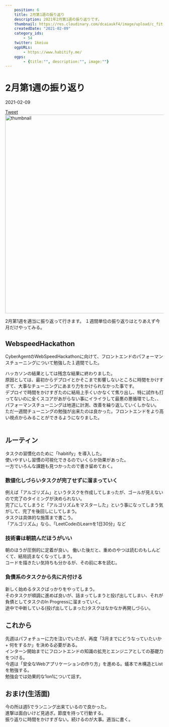 ```yaml
---
    position: 6
    title: 2月第1週の振り返り
    description: 2021年2月第1週の振り返りです。
    thumbnail: https://res.cloudinary.com/dcaiaukf4/image/upload/c_fit,co_rgb:333,l_text:Sawarabi%20Gothic_53_bold_start:2%25E6%259C%2588%25E7%25AC%25AC1%25E9%2580%25B1%25E3%2581%25AE%25E6%258C%25AF%25E3%2582%258A%25E8%25BF%2594%25E3%2582%258A,w_1000/v1621601547/ogp_b3ezfg.jpg
    createdDate: "2021-02-09"
    category_ids: 
        - 54
    twitter: 1keiuu
    ogpURLs: 
        - https://www.habitify.me/
    ogps: 
        - {title:"", description:"", image:""}
---
```

<!-- ogpURLsとindexを合わせる
<ogp-card :ogpindex="0" :ogps="ogps"></ogp-card> -->

# 2月第1週の振り返り

<div class="info">
    <div class="info__inner">
        <categorychips :chips="categories"></categorychips>
        <div class="created-date">
            <Icon iconName="calendar"></Icon>
            <p>2021-02-09</p>
        </div>
    </div>
    <div class="reading-time --sp">
        <Icon  iconName="clock"></Icon>
        <p id="readingTimeSp"></p>
    </div>
        <div class="sns-link__group">
        <a href="https://twitter.com/share?ref_src=twsrc%5Etfw" class="twitter-share-button" data-size="large" data-via="1keiuu" data-related="" data-show-count="false">Tweet</a><script defer src="https://platform.twitter.com/widgets.js" charset="utf-8"></script>
    </div>
</div>
<div class="thumbnail__wrapper">
    <img  width="1200px" height="630px" src="https://res.cloudinary.com/dcaiaukf4/image/upload/c_fit,co_rgb:333,l_text:Sawarabi%20Gothic_53_bold_start:2%25E6%259C%2588%25E7%25AC%25AC1%25E9%2580%25B1%25E3%2581%25AE%25E6%258C%25AF%25E3%2582%258A%25E8%25BF%2594%25E3%2582%258A,w_1000/v1621601547/ogp_b3ezfg.jpg" class="thumbnail" alt="thumbnail" >
</div>

2月第1週を適当に振り返って行きます。
１週間単位の振り返りはとりあえず今月だけやってみる。  

## WebspeedHackathon
CyberAgentのWebSpeedHackathonに向けて、フロントエンドのパフォーマンスチューニングについて勉強した１週間でした。
  
ハッカソンの結果としては残念な結果に終わりました。  
原因としては、最初からデプロイとかそこまで影響しないところに時間をかけすぎて、大事なチューニングにあまり力をかけられなかった事です。  
デプロイで時間をかけすぎたのに結局上手くいかなくて焦り出し、特に試作も打ってないのに全くスコアがあがらない事にイライラして最悪の悪循環でした、、  
パフォーマンスチューニングは地道に計測、改善を繰り返していくしかない。  
ただ一週間チューニングの勉強が出来たのは良かった。フロントエンドをより高い視点からみることができるようになりました。  
<br/>

## ルーティン
タスクの習慣化のために「habitify」を導入した。  
使いやすいし習慣の可視化できるのでいくらか効果があった。  
一方でいろんな課題も見つかったので書き留めておく。
<ogp-card :ogpindex="0" :ogps="ogps"></ogp-card>
<br/>  

### 数値化しづらいタスクが完了せずに溜まっていく
例えば「アルゴリズム」というタスクを作成してしまったが、ゴールが見えないので完了のタイミングが決められない。  
完了にしてしまうと「アルゴリズムをマスターした」という事になってしまう気がして、完了を後回しにしてしまう。  
タスクは具体的な施策まで書こう。  
「アルゴリズム」なら、「LeetCodeのLearnを1日30分」など  
  
### 技術書は朝読んだほうがいい
朝のほうが圧倒的に定着が良い。
働いた後だと、重めのやつは読むのもしんどくて、結局読まなくなってしまう。  
コードを描きたい気持ちも分かるが、その前に本を読む。
  
  
### 負債系のタスクから先に片付ける
新しく始めるタスクばっかりをやってしまう。  
そのタスクが順調に進めば良いが、詰まってしまうと投げ出してしまい、それが負債としてタスクのIn Progressに溜まっていく。  
途中で中断している(投げ出してしまった)タスクはなかなか再開しづらい。
　
## これから  
先週はパフォチューに力を注いでいたが、再度「3月までにどうなっていたいか + 何をするか」を決める必要がある。  
インターン開始までにフロントエンドの知識の拡充とエンジニアとしての基礎力をつける。  
今週は「安全なWebアプリケーションの作り方」を進める。蟻本で木構造とListを勉強する。    
勉強会では効果的な1on1について話す。  

## おまけ(生活面)
今の所は週5でランニング出来ているので良かった。  
進撃は面白いけど見過ぎ。節度を持って行動する。  
振り返りに時間をかけすぎない。続けるのが大事。適当に書く。